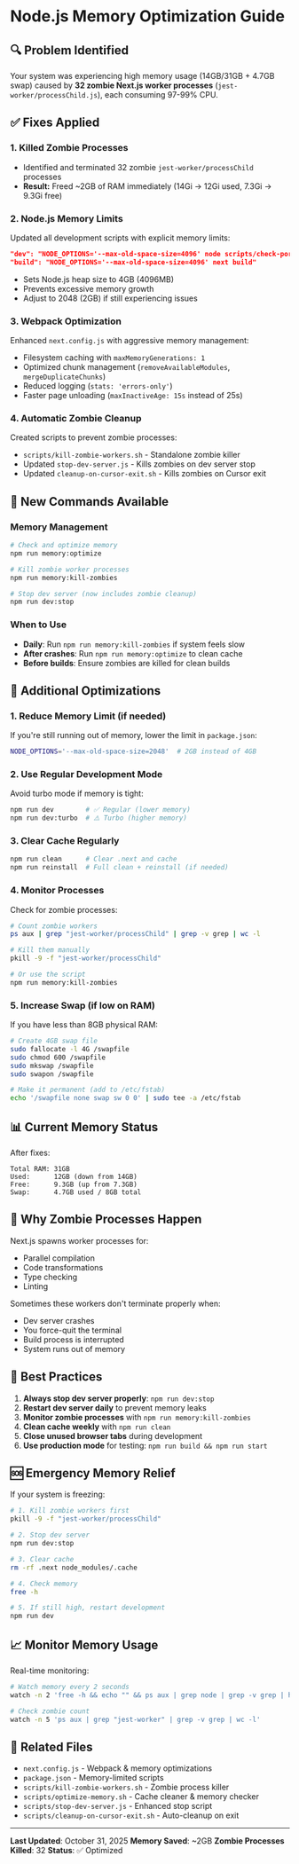 # Node.js Memory Optimization Guide

## 🔍 Problem Identified

Your system was experiencing high memory usage (14GB/31GB + 4.7GB swap) caused by **32 zombie Next.js worker processes** (`jest-worker/processChild.js`), each consuming 97-99% CPU.

## ✅ Fixes Applied

### 1. **Killed Zombie Processes**

- Identified and terminated 32 zombie `jest-worker/processChild` processes
- **Result:** Freed ~2GB of RAM immediately (14Gi → 12Gi used, 7.3Gi → 9.3Gi free)

### 2. **Node.js Memory Limits**

Updated all development scripts with explicit memory limits:

```json
"dev": "NODE_OPTIONS='--max-old-space-size=4096' node scripts/check-port-and-dev.js"
"build": "NODE_OPTIONS='--max-old-space-size=4096' next build"
```

- Sets Node.js heap size to 4GB (4096MB)
- Prevents excessive memory growth
- Adjust to 2048 (2GB) if still experiencing issues

### 3. **Webpack Optimization**

Enhanced `next.config.js` with aggressive memory management:

- Filesystem caching with `maxMemoryGenerations: 1`
- Optimized chunk management (`removeAvailableModules`, `mergeDuplicateChunks`)
- Reduced logging (`stats: 'errors-only'`)
- Faster page unloading (`maxInactiveAge: 15s` instead of 25s)

### 4. **Automatic Zombie Cleanup**

Created scripts to prevent zombie processes:

- `scripts/kill-zombie-workers.sh` - Standalone zombie killer
- Updated `stop-dev-server.js` - Kills zombies on dev server stop
- Updated `cleanup-on-cursor-exit.sh` - Kills zombies on Cursor exit

## 🚀 New Commands Available

### Memory Management

```bash
# Check and optimize memory
npm run memory:optimize

# Kill zombie worker processes
npm run memory:kill-zombies

# Stop dev server (now includes zombie cleanup)
npm run dev:stop
```

### When to Use

- **Daily**: Run `npm run memory:kill-zombies` if system feels slow
- **After crashes**: Run `npm run memory:optimize` to clean cache
- **Before builds**: Ensure zombies are killed for clean builds

## 🔧 Additional Optimizations

### 1. Reduce Memory Limit (if needed)

If you're still running out of memory, lower the limit in `package.json`:

```bash
NODE_OPTIONS='--max-old-space-size=2048'  # 2GB instead of 4GB
```

### 2. Use Regular Development Mode

Avoid turbo mode if memory is tight:

```bash
npm run dev        # ✅ Regular (lower memory)
npm run dev:turbo  # ⚠️ Turbo (higher memory)
```

### 3. Clear Cache Regularly

```bash
npm run clean      # Clear .next and cache
npm run reinstall  # Full clean + reinstall (if needed)
```

### 4. Monitor Processes

Check for zombie processes:

```bash
# Count zombie workers
ps aux | grep "jest-worker/processChild" | grep -v grep | wc -l

# Kill them manually
pkill -9 -f "jest-worker/processChild"

# Or use the script
npm run memory:kill-zombies
```

### 5. Increase Swap (if low on RAM)

If you have less than 8GB physical RAM:

```bash
# Create 4GB swap file
sudo fallocate -l 4G /swapfile
sudo chmod 600 /swapfile
sudo mkswap /swapfile
sudo swapon /swapfile

# Make it permanent (add to /etc/fstab)
echo '/swapfile none swap sw 0 0' | sudo tee -a /etc/fstab
```

## 📊 Current Memory Status

After fixes:

```
Total RAM: 31GB
Used:      12GB (down from 14GB)
Free:      9.3GB (up from 7.3GB)
Swap:      4.7GB used / 8GB total
```

## 🐛 Why Zombie Processes Happen

Next.js spawns worker processes for:

- Parallel compilation
- Code transformations
- Type checking
- Linting

Sometimes these workers don't terminate properly when:

- Dev server crashes
- You force-quit the terminal
- Build process is interrupted
- System runs out of memory

## 🎯 Best Practices

1. **Always stop dev server properly**: `npm run dev:stop`
2. **Restart dev server daily** to prevent memory leaks
3. **Monitor zombie processes** with `npm run memory:kill-zombies`
4. **Clean cache weekly** with `npm run clean`
5. **Close unused browser tabs** during development
6. **Use production mode** for testing: `npm run build && npm run start`

## 🆘 Emergency Memory Relief

If your system is freezing:

```bash
# 1. Kill zombie workers first
pkill -9 -f "jest-worker/processChild"

# 2. Stop dev server
npm run dev:stop

# 3. Clear cache
rm -rf .next node_modules/.cache

# 4. Check memory
free -h

# 5. If still high, restart development
npm run dev
```

## 📈 Monitor Memory Usage

Real-time monitoring:

```bash
# Watch memory every 2 seconds
watch -n 2 'free -h && echo "" && ps aux | grep node | grep -v grep | head -10'

# Check zombie count
watch -n 5 'ps aux | grep "jest-worker" | grep -v grep | wc -l'
```

## 🔗 Related Files

- `next.config.js` - Webpack & memory optimizations
- `package.json` - Memory-limited scripts
- `scripts/kill-zombie-workers.sh` - Zombie process killer
- `scripts/optimize-memory.sh` - Cache cleaner & memory checker
- `scripts/stop-dev-server.js` - Enhanced stop script
- `scripts/cleanup-on-cursor-exit.sh` - Auto-cleanup on exit

---

**Last Updated**: October 31, 2025
**Memory Saved**: ~2GB
**Zombie Processes Killed**: 32
**Status**: ✅ Optimized

